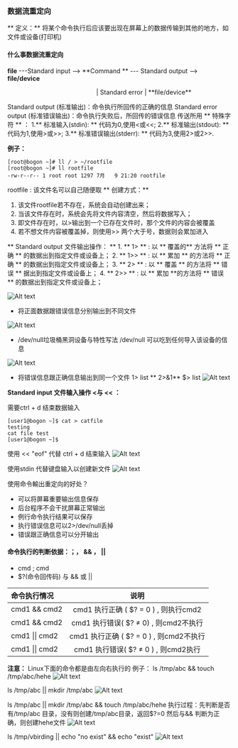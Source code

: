 ### 数据流重定向
** 定义：** 将某个命令执行后应该要出现在屏幕上的数据传输到其他的地方，如文件或设备(打印机)
#### 什么事数据流重定向
 **file**   ---Standard input -->   **Command **  --- Standard output --> **file/device**
 <p style="margin-left: 200px">|
Standard error
|
**file/device**										     
</p>

Standard output (标准输出)：命令执行所回传的正确的信息
Standard error output (标准错误输出)：命令执行失败后，所回传的错误信息 
传送所用 ** 特殊字符 ** ：
1.** 标准输入(stdin): ** 代码为0,使用<或<<;
2.** 标准输出(stdout): ** 代码为1,使用>或>>;
3.** 标准错误输出(stderr): ** 代码为3,使用2>或2>>.

**例子：**
```
[root@bogon ~]# ll / > ~/rootfile
[root@bogon ~]# ll rootfile 
-rw-r--r-- 1 root root 1297 7月   9 21:20 rootfile
```
rootfile : 该文件名可以自己随便取
** 创建方式：**
1.	该文件rootfile若不存在，系统会自动创建出来；
2.	当该文件存在时，系统会先将文件内容清空，然后将数据写入；
3.	即文件存在时，以>输出到一个已存在文件时，那个文件的内容会被覆盖
4.	若不想文件内容被覆盖掉，则使用>> 两个大于号，数据则会累加进入


** Standard output 文件输出操作： **
	1.	** 1> ** :  以 ** 覆盖的** 方法将 ** 正确 ** 的数据出到指定文件或设备上；
	2.	** 1>> ** : 以 ** 累加 ** 的方法将 ** 正确 ** 的数据出到指定文件或设备上；
	3.	** 2> ** :  以 ** 覆盖 ** 的方法将 ** 错误 ** 据出到指定文件或设备上；
	4.	** 2>> ** :  以 ** 累加 **的方法将 ** 错误 ** 的数据出到指定文件或设备上；

![Alt text](C:/Users/Administrator/Pictures/redirect/1531144622928.png)


*	将正面数据跟错误信息分别输出到不同文件
	
![Alt text](./1531144733318.png)

* /dev/null垃圾桶黑洞设备与特性写法
 /dev/null 可以吃到任何导入该设备的信息
 
![Alt text](./1531144913220.png)

* 将错误信息跟正确信息输出到同一个文件
1> list   ** 2>&1**
$> list
![Alt text](./1531146509099.png)

**Standard input 文件输入操作 <与 << ：**

需要ctrl + d 结束数据输入
```
[user1@bogon ~]$ cat > catfile
testing
cat file test 
[user1@bogon ~]$ 
```
使用 << "eof" 代替 ctrl + d 结束输入
![Alt text](./1531147579094.png)

使用stdin 代替键盘输入以创建新文件
![Alt text](./1531147357899.png)


使用命令輸出重定向的好处？
*	可以将屏幕重要输出信息保存
*	后台程序不会干扰屏幕正常输出
*	例行命令执行结果可以保存
*	执行错误信息可以2>/dev/null丢掉
*	错误跟正确信息可以分开输出

#### 命令执行的判断依据：；， && ， ||
*	cmd ; cmd
*	$?(命令回传码) 与 && 或 ||

|     命令执行情况    | 说明 |
| :-----------------| :----------------------: |
|  cmd1 && cmd2	  	| cmd1 执行正确 ( $? = 0 ) , 则执行cmd2 |
|  cmd1 && cmd2     | cmd1 执行错误( $? ≠ 0)  , 则cmd2不执行 |
|  cmd1 \|\|  cmd2  | cmd1 执行正确 ( $? = 0 ) , 则cmd2不执行 |
|  cmd1 \|\|  cmd2  | cmd1 执行错误( $?  ≠  0 ) , 则cmd2执行 |

**注意：** Linux下面的命令都是由左向右执行的
例子：
ls /tmp/abc && touch /tmp/abc/hehe
![Alt text](./1531227991010.png)

ls /tmp/abc || mkdir  /tmp/abc
![Alt text](./1531228101341.png)

ls /tmp/abc || mkdir /tmp/abc && touch /tmp/abc/hehe
执行过程：先判断是否有/tmp/abc 目录，没有则创建/tmp/abc目录，返回$?=0 然后与&& 判断为正确，则创建hehe文件 
![Alt text](./1531228167584.png)

ls /tmp/vbirding || echo "no exist" && echo "exist"
![Alt text](./1531228569218.png)
